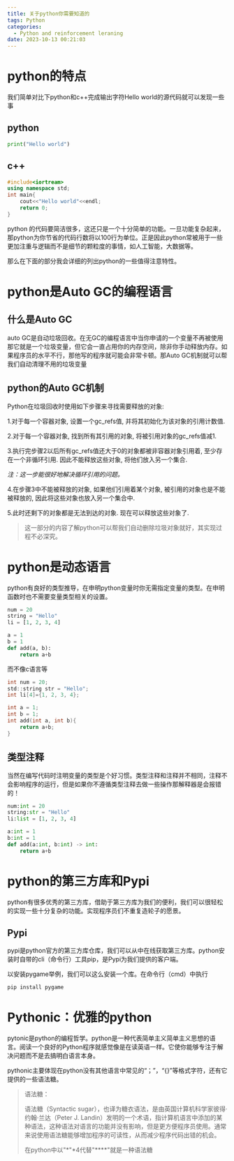 ```yaml
---
title: 关于python你需要知道的
tags: Python
categories:
  - Python and reinforcement leraning
date: 2023-10-13 00:21:03
---
```

# python的特点

我们简单对比下python和c++完成输出字符Hello world的源代码就可以发现一些事

## python

```python
print("Hello world")
```

## c++



```cpp
#include<iortream>
using namespace std;
int main{
    cout<<"Hello world"<<endl;
    return 0;
}
```

python 的代码要简洁很多，这还只是一个十分简单的功能。一旦功能复杂起来，那python为你节省的代码行数将以100行为单位。正是因此python常被用于一些更加注重与逻辑而不是细节的颗粒度的事情，如人工智能，大数据等。

那么在下面的部分我会详细的列出python的一些值得注意特性。

# python是Auto GC的编程语言

## 什么是Auto GC

auto GC是自动垃圾回收。在无GC的编程语言中当你申请的一个变量不再被使用那它就是一个垃圾变量，但它会一直占用你的内存空间，除非你手动释放内存。如果程序员的水平不行，那他写的程序就可能会非常卡顿。那Auto GC机制就可以帮我们自动清理不用的垃圾变量

## python的Auto GC机制

Python在垃圾回收时使用如下步骤来寻找需要释放的对象:

1.对于每一个容器对象, 设置一个gc_refs值, 并将其初始化为该对象的引用计数值.

2.对于每一个容器对象, 找到所有其引用的对象, 将被引用对象的gc_refs值减1.

3.执行完步骤2以后所有gc_refs值还大于0的对象都被非容器对象引用着, 至少存在一个非循环引用. 因此不能释放这些对象, 将他们放入另一个集合.

*注：这一步能很好地解决循环引用的问题。*

4.在步骤3中不能被释放的对象, 如果他们引用着某个对象, 被引用的对象也是不能被释放的, 因此将这些对象也放入另一个集合中.

5.此时还剩下的对象都是无法到达的对象. 现在可以释放这些对象了.

> 这一部分的内容了解python可以帮我们自动删除垃圾对象就好，其实现过程不必深究。

# python是动态语言

python有良好的类型推导，在申明python变量时你无需指定变量的类型。在申明函数时也不需要变量类型相关的设置。

```python
num = 20
string = "Hello"
li = [1, 2, 3, 4]

a = 1
b = 1
def add(a, b):
    return a+b
```

而不像c语言等

``` c
int num = 20;
std::string str = "Hello";
int li[4]={1, 2, 3, 4};

int a = 1;
int b = 1;
int add(int a, int b){
    return a+b;
}
```

## 类型注释

当然在编写代码时注明变量的类型是个好习惯。类型注释和注释并不相同，注释不会影响程序的运行，但是如果你不遵循类型注释去做一些操作那解释器是会报错的！

```python
num:int = 20
string:str = "Hello"
li:list = [1, 2, 3, 4]

a:int = 1
b:int = 1
def add(a:int, b:int) -> int:
    return a+b
```

# python的第三方库和Pypi

python有很多优秀的第三方库，借助于第三方库为我们的便利，我们可以很轻松的实现一些十分复杂的功能。实现程序员们不重复造轮子的愿景。

## Pypi

pypi是python官方的第三方库仓库，我们可以从中在线获取第三方库。python安装时自带的cli（命令行）工具pip，是Pypi为我们提供的客户端。

以安装pygame举例，我们可以这么安装一个库。在命令行（cmd）中执行

```cmd
pip install pygame
```



# Pythonic：优雅的python

pytonic是python的编程哲学。python是一种代表简单主义简单主义思想的语言。阅读一个良好的Python程序就感觉像是在读英语一样。它使你能够专注于解决问题而不是去搞明白语言本身。

pythonic主要体现在python没有其他语言中常见的“；”，“{}”等格式字符，还有它提供的一些语法糖。

> 语法糖：
>
> 语法糖（Syntactic sugar），也译为糖衣语法，是由英国计算机科学家彼得·约翰·兰达（Peter J. Landin）发明的一个术语，指计算机语言中添加的某种语法，这种语法对语言的功能并没有影响，但是更方便程序员使用。通常来说使用语法糖能够增加程序的可读性，从而减少程序代码出错的机会。
>
> 在python中以"\*"\*4代替"\****"就是一种语法糖

